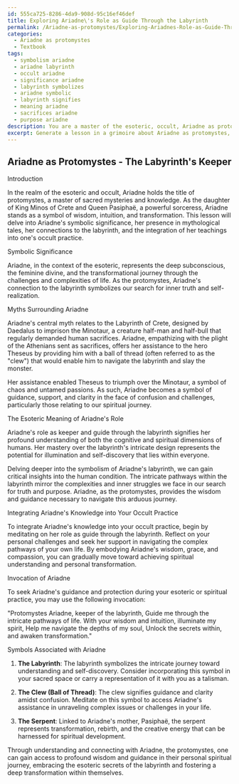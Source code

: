 ```yaml
---
id: 555ca725-8286-4da9-908d-95c16ef46def
title: Exploring Ariadne\'s Role as Guide Through the Labyrinth
permalink: /Ariadne-as-protomystes/Exploring-Ariadnes-Role-as-Guide-Through-the-Labyrinth/
categories:
  - Ariadne as protomystes
  - Textbook
tags:
  - symbolism ariadne
  - ariadne labyrinth
  - occult ariadne
  - significance ariadne
  - labyrinth symbolizes
  - ariadne symbolic
  - labyrinth signifies
  - meaning ariadne
  - sacrifices ariadne
  - purpose ariadne
description: You are a master of the esoteric, occult, Ariadne as protomystes and education, you have written many textbooks on the subject in ways that provide students with rich and deep understanding of the subject. You are being asked to write textbook-like sections on a topic and you do it with full context, explainability, and reliability in accuracy to the true facts of the topic at hand, in a textbook style that a student would easily be able to learn from, in a rich, engaging, and contextual way. Always include relevant context (such as formulas and history), related concepts, and in a way that someone can gain deep insights from.
excerpt: Generate a lesson in a grimoire about Ariadne as protomystes, covering her symbolic significance, myths, and her relation to the labyrinth. Explain the esoteric meaning of her role and how one can integrate this knowledge into their own occult practice. Provide any relevant invocations, rituals, or symbols associated with Ariadne for the student to gain a deep understanding and connection to this mysterious figure.
---
```


## Ariadne as Protomystes - The Labyrinth's Keeper

Introduction

In the realm of the esoteric and occult, Ariadne holds the title of protomystes, a master of sacred mysteries and knowledge. As the daughter of King Minos of Crete and Queen Pasiphaë, a powerful sorceress, Ariadne stands as a symbol of wisdom, intuition, and transformation. This lesson will delve into Ariadne's symbolic significance, her presence in mythological tales, her connections to the labyrinth, and the integration of her teachings into one's occult practice.

Symbolic Significance

Ariadne, in the context of the esoteric, represents the deep subconscious, the feminine divine, and the transformational journey through the challenges and complexities of life. As the protomystes, Ariadne's connection to the labyrinth symbolizes our search for inner truth and self-realization.

Myths Surrounding Ariadne

Ariadne's central myth relates to the Labyrinth of Crete, designed by Daedalus to imprison the Minotaur, a creature half-man and half-bull that regularly demanded human sacrifices. Ariadne, empathizing with the plight of the Athenians sent as sacrifices, offers her assistance to the hero Theseus by providing him with a ball of thread (often referred to as the "clew") that would enable him to navigate the labyrinth and slay the monster.

Her assistance enabled Theseus to triumph over the Minotaur, a symbol of chaos and untamed passions. As such, Ariadne becomes a symbol of guidance, support, and clarity in the face of confusion and challenges, particularly those relating to our spiritual journey.

The Esoteric Meaning of Ariadne's Role

Ariadne's role as keeper and guide through the labyrinth signifies her profound understanding of both the cognitive and spiritual dimensions of humans. Her mastery over the labyrinth's intricate design represents the potential for illumination and self-discovery that lies within everyone.

Delving deeper into the symbolism of Ariadne's labyrinth, we can gain critical insights into the human condition. The intricate pathways within the labyrinth mirror the complexities and inner struggles we face in our search for truth and purpose. Ariadne, as the protomystes, provides the wisdom and guidance necessary to navigate this arduous journey.

Integrating Ariadne's Knowledge into Your Occult Practice

To integrate Ariadne's knowledge into your occult practice, begin by meditating on her role as guide through the labyrinth. Reflect on your personal challenges and seek her support in navigating the complex pathways of your own life. By embodying Ariadne's wisdom, grace, and compassion, you can gradually move toward achieving spiritual understanding and personal transformation.

Invocation of Ariadne

To seek Ariadne's guidance and protection during your esoteric or spiritual practice, you may use the following invocation:

"Protomystes Ariadne, keeper of the labyrinth,
Guide me through the intricate pathways of life.
With your wisdom and intuition, illuminate my spirit,
Help me navigate the depths of my soul,
Unlock the secrets within, and awaken transformation."

Symbols Associated with Ariadne

1. **The Labyrinth**: The labyrinth symbolizes the intricate journey toward understanding and self-discovery. Consider incorporating this symbol in your sacred space or carry a representation of it with you as a talisman.

2. **The Clew (Ball of Thread)**: The clew signifies guidance and clarity amidst confusion. Meditate on this symbol to access Ariadne's assistance in unraveling complex issues or challenges in your life.

3. **The Serpent**: Linked to Ariadne's mother, Pasiphaë, the serpent represents transformation, rebirth, and the creative energy that can be harnessed for spiritual development.

Through understanding and connecting with Ariadne, the protomystes, one can gain access to profound wisdom and guidance in their personal spiritual journey, embracing the esoteric secrets of the labyrinth and fostering a deep transformation within themselves.
